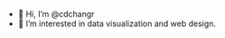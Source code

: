 - 👋 Hi, I’m @cdchangr
- 👀 I’m interested in data visualization and web design.


<!--
- 🌱 I’m currently learning cloud management.
cdchangr/cdchangr is a ✨ special ✨ repository because its `README.md` (this file) appears on your GitHub profile.
You can click the Preview link to take a look at your changes.
-->
